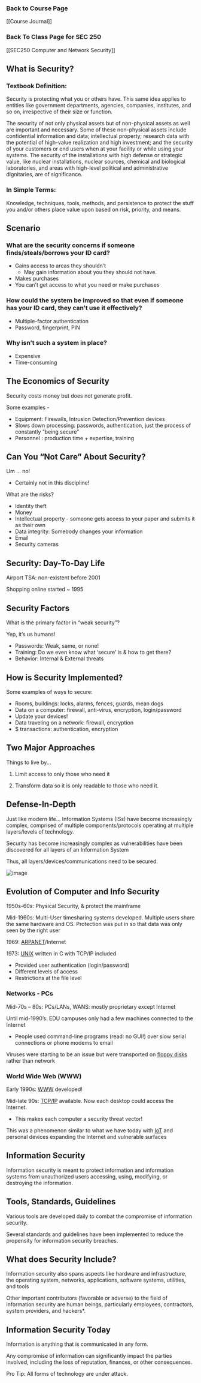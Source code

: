 ### Back to Course Page
[[Course Journal]]
### Back To Class Page for SEC 250
[[SEC250 Computer and Network Security]]

## What is Security?

### Textbook Definition:

Security is protecting what you or others have. This same idea applies to entities like government departments, agencies, companies, institutes, and so on, irrespective of their size or function.

The security of not only physical assets but of non-physical assets as well are important and necessary. Some of these non-physical assets include confidential information and data; intellectual property; research data with the potential of high-value realization and high investment; and the security of your customers or end users when at your facility or while using your systems. The security of the installations with high defense or strategic value, like nuclear installations, nuclear sources, chemical and biological laboratories, and areas with high-level political and administrative dignitaries, are of significance.

### In Simple Terms:

Knowledge, techniques, tools, methods, and persistence to protect the stuff you and/or others place value upon based on risk, priority, and means.

## Scenario

### What are the security concerns if someone finds/steals/borrows your ID card?

* Gains access to areas they shouldn’t
   * May gain information about you they should not have.
* Makes purchases
* You can’t get access to what you need or make purchases

### How could the system be improved so that even if someone has your ID card, they can’t use it effectively?

* Multiple-factor authentication
* Password, fingerprint, PIN

### Why isn’t such a system in place?

* Expensive
* Time-consuming

## The Economics of Security

Security costs money but does not generate profit.

Some examples -
* Equipment: Firewalls, Intrusion Detection/Prevention devices
* Slows down processing: passwords, authentication, just the process of constantly “being secure”
* Personnel : production time + expertise, training

## Can You “Not Care” About Security?

Um ... no!
* Certainly not in this discipline!

What are the risks?
* Identity theft
* Money
* Intellectual property - someone gets access to your paper and submits it as their own
* Data integrity: Somebody changes your information
* Email
* Security cameras


## Security: Day-To-Day Life

Airport TSA: non-existent before 2001

Shopping online started ~ 1995

## Security Factors

What is the primary factor in “weak security”?

Yep, it’s us humans!
* Passwords: Weak, same, or none!
* Training: Do we even know what ‘secure’ is & how to get there?
* Behavior: Internal & External threats

## How is Security Implemented?

Some examples of ways to secure:
* Rooms, buildings: locks, alarms, fences, guards, mean dogs
* Data on a computer: firewall, anti-virus, encryption, login/password
* Update your devices!
* Data traveling on a network: firewall, encryption
* $ transactions: authentication, encryption

## Two Major Approaches

Things to live by...

1. Limit access to only those who need it

2. Transform data so it is only readable to those who need it.

## Defense-In-Depth

Just like modern life... Information Systems (ISs) have become increasingly complex, comprised of multiple components/protocols operating at multiple layers/levels of technology.

Security has become increasingly complex as vulnerabilities have been discovered for all layers of an Information System

Thus, all layers/devices/communications need to be secured.

![image](https://user-images.githubusercontent.com/114191684/234966207-86d923be-1196-4de6-a985-569ca790afc5.png)


## Evolution of Computer and Info Security

1950s-60s: Physical Security, & protect the mainframe

Mid-1960s: Multi-User timesharing systems developed. Multiple users share the same hardware and OS. Protection was put in so that data was only seen by the right user

1969: [ARPANET](https://en.wikipedia.org/wiki/ARPANET)/Internet

1973: [UNIX](https://en.wikipedia.org/wiki/Unix) written in C with TCP/IP included
* Provided user authentication (login/password)
* Different levels of access
* Restrictions at the file level

### Networks - PCs

Mid-70s – 80s: PCs/LANs, WANS: mostly proprietary except Internet

Until mid-1990’s: EDU campuses only had a few machines connected to the Internet
* People used command-line programs (read: no GUI!) over slow serial connections or phone modems to email

Viruses were starting to be an issue but were transported on [floppy disks](https://en.wikipedia.org/wiki/Floppy_disk) rather than network

### World Wide Web (WWW)

Early 1990s: [WWW](https://en.wikipedia.org/wiki/World_Wide_Web) developed!

Mid-late 90s: [TCP/IP](https://en.wikipedia.org/wiki/Internet_protocol_suite) available. Now each desktop could access the Internet.
* This makes each computer a security threat vector!

This was a phenomenon similar to what we have today with [IoT](https://en.wikipedia.org/wiki/Internet_of_things) and personal devices expanding the Internet and vulnerable surfaces

## Information Security

Information security is meant to protect information and information systems from unauthorized users accessing, using, modifying, or destroying the information.

## Tools, Standards, Guidelines

Various tools are developed daily to combat the compromise of information security.

Several standards and guidelines have been implemented to reduce the propensity for information security breaches.

## What does Security Include?

Information security also spans aspects like hardware and infrastructure, the operating system, networks, applications, software systems, utilities, and tools

Other important contributors (favorable or adverse) to the field of information security are human beings, particularly employees, contractors, system providers, and hackers*.

## Information Security Today

Information is anything that is communicated in any form.

Any compromise of information can significantly impact the parties involved, including the loss of reputation, finances, or other consequences.

Pro Tip: All forms of technology are under attack.